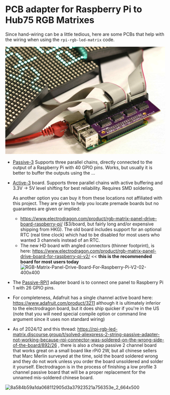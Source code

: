 PCB adapter for Raspberry Pi to Hub75 RGB Matrixes
==================================================

Since hand-wiring can be a little tedious, here are some PCBs that help
with the wiring when using the `rpi-rgb-led-matrix` code.

![Three Panels connected][three-panels]

[three-panels]: ../img/three-parallel-panels-soic.jpg

   * [Passive-3](./passive-3) Supports three parallel chains, directly connected
     to the output of a Raspberry Pi with 40 GPIO pins. Works, but usually it is better to
     buffer the outputs using the ...
   * [Active-3](./active-3) board. Supports three parallel chains with active buffering
     and 3.3V -> 5V level shifting for best reliability. Requires SMD soldering.
     
     As another option you can buy it from these locations not affiliated with this project.
     They are given to help you locate premade boards but no guarantees are given or implied:
     * https://www.electrodragon.com/product/rgb-matrix-panel-drive-board-raspberry-pi/
       ($3/board, but fairly long and/or expensive shipping from HKG). The old board includes 
       support for an optional RTC (real time clock) which had to be disabled for most users 
       who wanted 3 channels instead of an RTC.
     * The new HD board with angled connectors (thinner footprint), is here: https://www.electrodragon.com/product/rgb-matrix-panel-drive-board-for-raspberry-pi-v2/ << **this is the recommended board for most users today**
    ![RGB-Matrix-Panel-Drive-Board-For-Raspberry-Pi-V2-02-400x400](https://github.com/user-attachments/assets/713e2414-04f9-4fc3-86a2-cb576e29e057)

   * The [Passive-RPi1](./passive-rpi1) adapter board is to connect one panel to
     Raspberry Pi 1 with 26 GPIO pins.

   * For completeness, Adafruit has a single channel active board here: 
     https://www.adafruit.com/product/3211 although it is ultimately inferior to the 
     electrodragon board, but it does ship quicker if you're in the US (note that you will
     need special compile option or command line argument since it uses non standard wiring)

   * As of 2024/12 and this thread: https://rpi-rgb-led-matrix.discourse.group/t/solved-aliexpress-2-string-passive-adapter-not-working-because-rpi-connector-was-soldered-on-the-wrong-side-of-the-board/892/26 , there is also a cheap passive 2 channel board that works great on a small board like rPi0 2W, but all chinese sellers that Marc Merlin surveyed at the time, sold the board soldered wrong and they do not work unless you order the board unsoldered and solder it yourself. Electrodragon is in the process of finishing a low profile 3 channel passive board that will be a proper replacement for the unnamed mis-soldered chinese board.
     
![8a584b59a1da068112905d3a37923521a756353e_2_664x500](https://github.com/user-attachments/assets/38b0163f-bf62-4393-a084-dab432c3ef49)

